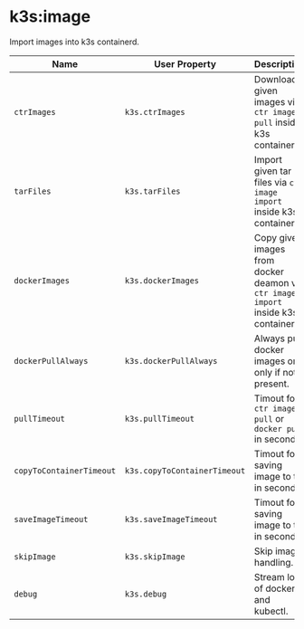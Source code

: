 # k3s:image

Import images into k3s containerd.

| Name | User Property          | Description | Default |
| -----|------------------------| ----------- |---------|
| `ctrImages` | `k3s.ctrImages`        | Download given images via `ctr image pull` inside k3s container. | []      |
| `tarFiles` | `k3s.tarFiles`         | Import given tar files via `ctr image import` inside k3s container. | []      |
| `dockerImages` | `k3s.dockerImages`     | Copy given images from docker deamon via `ctr image import` inside k3s container. | []      |
| `dockerPullAlways` | `k3s.dockerPullAlways` | Always pull docker images or only if not present. | false   |
| `pullTimeout` | `k3s.pullTimeout`      |  Timout for `ctr image pull` or `docker pull` in seconds. | 1200    |
| `copyToContainerTimeout` | `k3s.copyToContainerTimeout` | Timout for saving image to tar in seconds. | 60      |
| `saveImageTimeout` | `k3s.saveImageTimeout` | Timout for saving image to tar in seconds. | 60      |
| `skipImage` | `k3s.skipImage`        | Skip image handling. | false   |
| `debug` | `k3s.debug`            | Stream logs of docker and kubectl. | false   |
